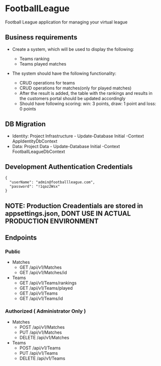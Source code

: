 # FootballLeague

Football League application for managing your virtual league

## Business requirements

- Create a system, which will be used to display the following:
	- Teams ranking
	- Teams played matches

- The system should have the following functionality:
	- CRUD operations for teams
	- CRUD operations for matches(only for played matches)
	- After the result is added, the table with the rankings and results in the customers portal should be updated accordingly
	- Should have following scoring: win: 3 points, draw: 1 point and loss: 0 points

## DB Migration

- Identity: Project Infrastructure - Update-Database Initial -Context AppIdentityDbContext
- Data: Project Data - Update-Database Initial -Context FootballLeagueDbContext

## Development Authentication Credentials

```
{
  "userName": "admin@footballleague.com",
  "password": "!1qaz2Wsx"
}
```

## NOTE: Production Creadentials are stored in appsettings.json, DONT USE IN ACTUAL PRODUCTION ENVIRONMENT

## Endpoints

### Public

- Matches
	- GET /api/v1/Matches
	- GET /api/v1/Matches/id
- Teams
	- GET /api/v1/Teams/rankings
	- GET /api/v1/Teams/played
	- GET /api/v1/Teams
	- GET /api/v1/Teams/id

### Authorized ( Administrator Only )

- Matches
	- POST /api/v1/Matches
	- PUT /api/v1/Matches
	- DELETE /api/v1/Matches
- Teams
	- POST /api/v1/Teams
	- PUT /api/v1/Teams
	- DELETE /api/v1/Teams